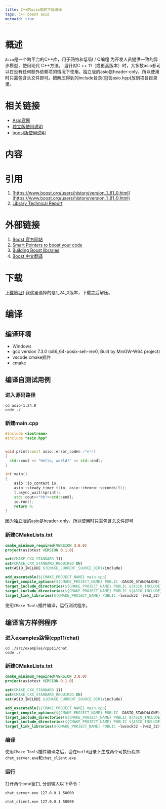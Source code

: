 ```yaml
---
title: C++的asio库的下载编译
tags: c++ boost asio
mermaid: true
---
```


# 概述
`Asio`是一个跨平台的C++库，用于网络和低级I / O编程 为开发人员提供一致的异步模型，使用现代 C++方法。
当针对C ++ 11（或更高版本）时，大多数asio都可以在没有任何额外依赖项的情况下使用。独立版的asio是header-only，所以使用时只需包含头文件即可。把解压得到的include目录(包含asio.hpp)放到项目目录里。
# 相关链接
* [Asio官网](https://think-async.com/Asio/index.html) 
* [独立版使用说明](https://think-async.com/Asio/asio-1.24.0/doc/) 
* [boost版使用说明](https://think-async.com/Asio/boost_asio_1_24_0/doc/html/boost_asio.html) 
# 内容


# 引用
1. [https://www.boost.org/users/history/version_1_81_0.html](https://www.boost.org/users/history/version_1_81_0.html) 
2. [Library Technical Report](https://www.open-std.org/jtc1/sc22/wg21/docs/library_technical_report.html) 
# 外部链接
1. [Boost 官方网站](https://www.boost.org/) 
2. [Smart Pointers to boost your code](https://web.archive.org/web/20081201143925/http://www.codeproject.com/vcpp/stl/boostsmartptr.asp) 
3. [Building Boost libraries](http://shoddykid.blogspot.com/2008/07/getting-started-with-boost.html) 
4. [Boost 中文翻译](https://code.google.com/archive/p/boost-doc-zh/) 

# 下载
[下载地址1](https://sourceforge.net/projects/asio/files/asio/1.24.0%20%28Stable%29/)
我这里选择的是1_24_0版本，下载之后解压。
# 编译
## 编译环境
* Windows
* gcc version 7.3.0 (x86_64-posix-seh-rev0, Built by MinGW-W64 project)
* vscode cmake插件
* cmake
## 编译自测试用例
### 进入源码路径
```shell
cd asio-1.24.0
code ./
```
### 新建main.cpp
```c++
#include <iostream>
#include "asio.hpp"


void print(const asio::error_code& /*e*/)
{
  std::cout << "Hello, world!" << std::endl;
}

int main()
{
    asio::io_context io;
    asio::steady_timer t(io, asio::chrono::seconds(5));
    t.async_wait(&print);
    std::cout<<"hh"<<std::endl;
    io.run();
    return 0;
}
```
因为独立版的asio是header-only，所以使用时只需包含头文件即可
### 新建CMakeLists.txt
```cmake
cmake_minimum_required(VERSION 3.0.0)
project(asiotest VERSION 0.1.0)

set(CMAKE_CXX_STANDARD 11)
set(CMAKE_CXX_STANDARD_REQUIRED ON)
set(ASIO_INCLUDE ${CMAKE_CURRENT_SOURCE_DIR}/include)

add_executable(${CMAKE_PROJECT_NAME} main.cpp)
target_compile_options(${CMAKE_PROJECT_NAME} PUBLIC -DASIO_STANDALONE)
target_include_directories(${CMAKE_PROJECT_NAME} PUBLIC ${ASIO_INCLUDE})
target_include_directories(${CMAKE_PROJECT_NAME} PUBLIC ${ASIO_INCLUDE}/../src/examples/cpp11/chat)
target_link_libraries(${CMAKE_PROJECT_NAME} PUBLIC -lwsock32 -lws2_32)
```
使用`CMake Tools`插件编译，运行测试程序。

## 编译官方样例程序
### 进入examples路径(cpp11/chat)
```shell
cd ./src/examples/cpp11/chat
code ./
```
### 新建CMakeLists.txt
```cmake
cmake_minimum_required(VERSION 3.0.0)
project(asiotest VERSION 0.1.0)

set(CMAKE_CXX_STANDARD 11)
set(CMAKE_CXX_STANDARD_REQUIRED ON)
set(ASIO_INCLUDE ${CMAKE_CURRENT_SOURCE_DIR}/include)

add_executable(${CMAKE_PROJECT_NAME} main.cpp)
target_compile_options(${CMAKE_PROJECT_NAME} PUBLIC -DASIO_STANDALONE)
target_include_directories(${CMAKE_PROJECT_NAME} PUBLIC ${ASIO_INCLUDE})
target_include_directories(${CMAKE_PROJECT_NAME} PUBLIC ${ASIO_INCLUDE}/../src/examples/cpp11/chat)
target_link_libraries(${CMAKE_PROJECT_NAME} PUBLIC -lwsock32 -lws2_32)
```
### 编译
使用`CMake Tools`插件编译之后，会在`build`目录下生成两个可执行程序`chat_server.exe`和`chat_client.exe`
### 运行
打开两个cmd窗口, 分别输入以下命令：
```shell
chat_server.exe 127.0.0.1 50000
```
```shell
chat_client.exe 127.0.0.1 50000
```